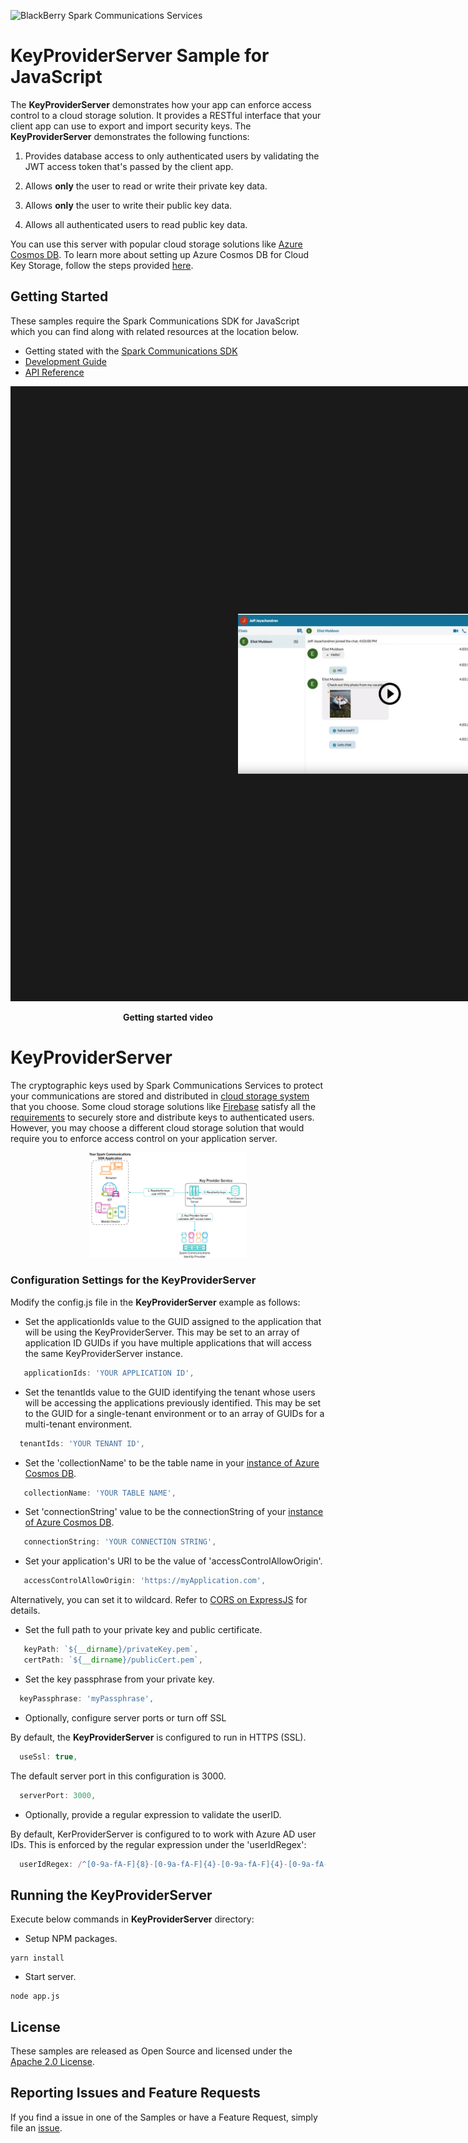 ![BlackBerry Spark Communications Services](https://developer.blackberry.com/files/bbm-enterprise/documents/guide/resources/images/bnr-bbm-enterprise-sdk-title.png)

# KeyProviderServer Sample for JavaScript

The **KeyProviderServer** demonstrates how your app can enforce access control to a cloud storage solution. It provides a RESTful interface that your client app can use to export and import security keys. The **KeyProviderServer** demonstrates the following functions:

1. Provides database access to only authenticated users by validating the JWT access token that's passed by the client app.

2. Allows **only** the user to read or write their private key data.

3. Allows **only** the user to write their public key data.

4. Allows all authenticated users to read public key data.

You can use this server with popular cloud storage solutions like [Azure Cosmos DB](https://docs.microsoft.com/en-us/azure/cosmos-db/introduction). To learn more about setting up Azure Cosmos DB for Cloud Key Storage, follow the steps provided [here](https://developer.blackberry.com/files/bbm-enterprise/documents/guide/html/azureCloudKeyStorage.html).


## Getting Started

These samples require the Spark Communications SDK for JavaScript which you can find along with related resources at the location below.
    
* Getting stated with the [Spark Communications SDK](https://developers.blackberry.com/us/en/products/blackberry-spark-communications-platform.html)
* [Development Guide](https://developer.blackberry.com/files/bbm-enterprise/documents/guide/html/index.html)
* [API Reference](https://developer.blackberry.com/files/bbm-enterprise/documents/guide/reference/javascript/index.html)

<p align="center">
    <a href="https://www.youtube.com/watch?v=LAbxok2EQtI"
      target="_blank"><img src="../QuickStart/screenShots/bb-spark-web-sdk-getting-started.jpg"
      alt="YouTube Getting Started Video" width="486" height="" border="364"/></a>
</p>
<p align="center">
 <b>Getting started video</b>
</p>

# KeyProviderServer

The cryptographic keys used by Spark Communications Services to protect your communications are stored and distributed in [cloud storage system](https://developer.blackberry.com/files/bbm-enterprise/documents/guide/html/cloudKeyStorage.html) that you choose. Some cloud storage solutions like [Firebase](https://developer.blackberry.com/files/bbm-enterprise/documents/guide/html/firebaseCloudKeyStorage.html) satisfy all the [requirements](https://developer.blackberry.com/files/bbm-enterprise/documents/guide/html/cloudKeyStorage.html) to securely store and distribute keys to authenticated users. However, you may choose a different cloud storage solution that would require you to enforce access control on your application server.

<p align="center">
<a href="screenShots/keyProviderService-azure.png"><img src="screenShots/keyProviderService-azure.png" width="50%" height="50%"></a>
</p>


### Configuration Settings for the KeyProviderServer

Modify the config.js file in the **KeyProviderServer** example as follows:


* Set the applicationIds value to the GUID assigned to the application that will be using the KeyProviderServer.  This may be set to an array of application ID GUIDs if you have multiple applications that will access the same KeyProviderServer instance.
```JavaScript
   applicationIds: 'YOUR APPLICATION ID',
```

* Set the tenantIds value to the GUID identifying the tenant whose users will be accessing the applications previously identified.  This may be set to the GUID for a single-tenant environment or to an array of GUIDs for a multi-tenant environment.
```JavaScript
  tenantIds: 'YOUR TENANT ID',
```

* Set the 'collectionName' to be the table name in your [instance of Azure Cosmos DB](https://developer.blackberry.com/files/bbm-enterprise/documents/guide/html/azureCloudKeyStorage.html).
```JavaScript
   collectionName: 'YOUR TABLE NAME',
```

* Set 'connectionString' value to be the connectionString of your [instance of Azure Cosmos DB](https://developer.blackberry.com/files/bbm-enterprise/documents/guide/html/azureCloudKeyStorage.html).
```JavaScript
   connectionString: 'YOUR CONNECTION STRING',
```

* Set your application's URI to be the value of 'accessControlAllowOrigin'.
```JavaScript
   accessControlAllowOrigin: 'https://myApplication.com',
```

Alternatively, you can set it to wildcard. Refer to [CORS on ExpressJS](https://enable-cors.org/server_expressjs.html) for details.

* Set the full path to your private key and public certificate.
```JavaScript
   keyPath: `${__dirname}/privateKey.pem`,
   certPath: `${__dirname}/publicCert.pem`,
```

* Set the key passphrase from your private key.
```JavaScript
  keyPassphrase: 'myPassphrase',
```

* Optionally, configure server ports or turn off SSL

By default, the **KeyProviderServer** is configured to run in HTTPS (SSL).
```JavaScript
  useSsl: true,
```

The default server port in this configuration is 3000.
```JavaScript
  serverPort: 3000,
```

* Optionally, provide a regular expression to validate the userID.

By default, KerProviderServer is configured to to work with Azure AD user IDs. This is enforced by the regular expression under the 'userIdRegex':
```JavaScript
  userIdRegex: /^[0-9a-fA-F]{8}-[0-9a-fA-F]{4}-[0-9a-fA-F]{4}-[0-9a-fA-F]{4}-[0-9a-fA-F]{12}$/
```
## Running the KeyProviderServer

Execute below commands in **KeyProviderServer** directory:

* Setup NPM packages.
```shell
yarn install
```

* Start server.
```shell
node app.js
```

## License

These samples are released as Open Source and licensed under the [Apache 2.0 License](http://www.apache.org/licenses/LICENSE-2.0.html).

## Reporting Issues and Feature Requests

If you find a issue in one of the Samples or have a Feature Request, simply file an [issue](https://github.com/blackberry/bbme-sdk-javascript-samples/issues).

